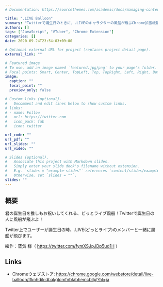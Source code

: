 ```yaml
---
# Documentation: https://sourcethemes.com/academic/docs/managing-content/

title: ".LIVE Balloon"
summary: "Twitterで誕生日のときに、.LIVEのキャラクターの風船が飛ぶChrome拡張機能。"
authors: []
tags: ["JavaScript", "VTuber", "Chrome Extension"]
categories: []
date: 2020-09-24T23:54:03+09:00

# Optional external URL for project (replaces project detail page).
external_link: ""

# Featured image
# To use, add an image named `featured.jpg/png` to your page's folder.
# Focal points: Smart, Center, TopLeft, Top, TopRight, Left, Right, BottomLeft, Bottom, BottomRight.
image:
  caption: ""
  focal_point: ""
  preview_only: false

# Custom links (optional).
#   Uncomment and edit lines below to show custom links.
# links:
# - name: Follow
#   url: https://twitter.com
#   icon_pack: fab
#   icon: twitter

url_code: ""
url_pdf: ""
url_slides: ""
url_video: ""

# Slides (optional).
#   Associate this project with Markdown slides.
#   Simply enter your slide deck's filename without extension.
#   E.g. `slides = "example-slides"` references `content/slides/example-slides.md`.
#   Otherwise, set `slides = ""`.
slides: ""
---
```


## 概要
君の誕生日を推しもお祝いしてくれる、どっとライブ風船！Twitterで誕生日の人に風船が飛ぶよ！

Twitter上でユーザーが誕生日の時、.LIVE(どっとライブ)のメンバーと一緒に風船が飛びます。

絵作：蒸気 様（ https://twitter.com/fymXSJpJDp5ud1H ）

## Links
- Chromeウェブストア: https://chrome.google.com/webstore/detail/live-balloon/lfknhdikidbakglomfnblabhemcbllgl?hl=ja
